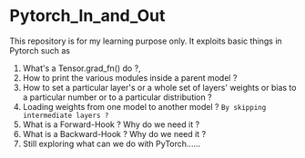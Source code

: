 # Pytorch_In_and_Out

This repository is for my learning purpose only. It exploits basic things in Pytorch such as 
1. What's a Tensor.grad_fn() do ?, 
2. How to print the various modules inside a parent model ?
3. How to set a particular layer's or a whole set of layers' weights or bias to a particular number or to a particular distribution ?
4. Loading weights from one model to another model ? `By skipping intermediate layers ?`
5. What is a Forward-Hook ? Why do we need it ?
6. What is a Backward-Hook ? Why do we need it ?
7. Still exploring what can we do with PyTorch......

 
